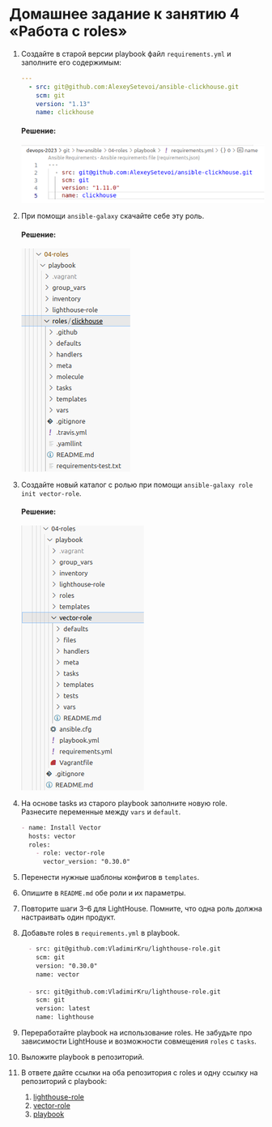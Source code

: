 # Домашнее задание к занятию 4 «Работа с roles»

1. Создайте в старой версии playbook файл `requirements.yml` и заполните его содержимым:

   ```yaml
   ---
     - src: git@github.com:AlexeySetevoi/ansible-clickhouse.git
       scm: git
       version: "1.13"
       name: clickhouse 
   ```
    #### Решение:

    ![Alt text](img1.png)

2. При помощи `ansible-galaxy` скачайте себе эту роль.
   #### Решение:
   ![Alt text](img2.png)
   
3. Создайте новый каталог с ролью при помощи `ansible-galaxy role init vector-role`.
    #### Решение:
    ![Alt text](img3.png)
4. На основе tasks из старого playbook заполните новую role. Разнесите переменные между `vars` и `default`. 
    ```markdown
    - name: Install Vector
      hosts: vector
      roles:
        - role: vector-role
          vector_version: "0.30.0"
    ```
5. Перенести нужные шаблоны конфигов в `templates`.
6. Опишите в `README.md` обе роли и их параметры.
7. Повторите шаги 3–6 для LightHouse. Помните, что одна роль должна настраивать один продукт.
8. Добавьте roles в `requirements.yml` в playbook.
  
    ```markdown
      - src: git@github.com:VladimirKru/lighthouse-role.git
        scm: git
        version: "0.30.0"
        name: vector

      - src: git@github.com:VladimirKru/lighthouse-role.git
        scm: git
        version: latest
        name: lighthouse
    ```

9.  Переработайте playbook на использование roles. Не забудьте про зависимости LightHouse и возможности совмещения `roles` с `tasks`.
10.  Выложите playbook в репозиторий.
11. В ответе дайте ссылки на оба репозитория с roles и одну ссылку на репозиторий с playbook:
    1.  [lighthouse-role](https://github.com/VladimirKru/lighthouse-role.git)
    2.  [vector-role](https://github.com/VladimirKru/vector-role.git)
    3.  [playbook](https://github.com/VladimirKru/hw-ansible/tree/main/04-roles/playbook)
    

